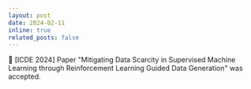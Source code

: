 ```yaml
---
layout: post
date: 2024-02-11 
inline: true
related_posts: false
---
```


:pencil: [ICDE 2024] Paper "Mitigating Data Scarcity in Supervised Machine Learning through Reinforcement Learning Guided Data Generation" was accepted.